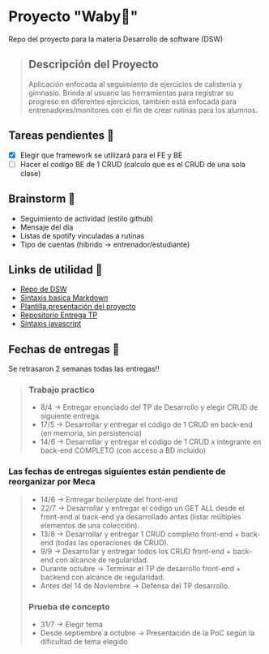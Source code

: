 # Proyecto "Waby💪" 
Repo del proyecto para la materia Desarrollo de software (DSW)
> ## Descripción del Proyecto
> Aplicación enfocada al seguimiento de ejercicios de calistenia y gimnasio. Brinda al usuario las herramientas para registrar su progreso en diferentes ejercicios, tambien está enfocada para entrenadores/monitores con el fin de crear rutinas para los alumnos. 

## Tareas pendientes 📃
- [x] Elegir que framework se utilizará para el FE y BE
- [ ] Hacer el codigo BE de 1 CRUD (calculo que es el CRUD de una sola clase)

## Brainstorm 🧠 
- Seguimiento de actividad (estilo github)
- Mensaje del día
- Listas de spotify vinculadas a rutinas
- Tipo de cuentas (hibrido -> entrenador/estudiante)

## Links de utilidad 🔗
- <a href = "https://github.com/utnfrrodsw/desarrollo-de-software" target = "_blank">Repo de DSW</a>
- <a href = "https://www.markdownguide.org/basic-syntax/#blockquotes-with-other-elements" target = "_blank">Sintaxis basica Markdown</a>
- <a href ="https://github.com/utnfrrodsw/tp/blob/main/proposal.md">Plantilla presentación del proyecto</a>
- <a href = "https://github.com/FR4NKK0/WabyAPP">Repositorio Entrega TP</a>
- <a href = "https://github.com/airbnb/javascript">Sintaxis javascript</a>

 ## Fechas de entregas 📅
 Se retrasaron 2 semanas todas las entregas‼️
> ### Trabajo practico 
> - 8/4 -> Entregar enunciado del TP de Desarrollo y elegir CRUD de siguiente entrega.
> - 17/5 -> Desarrollar y entregar el código de 1 CRUD en back-end (en memoria, sin persistencia)
> - 14/6 -> Desarrollar y entregar el código de 1 CRUD x integrante en back-end COMPLETO (con acceso a BD incluido)
### Las fechas de entregas siguientes están pendiente de reorganizar por Meca
> - 14/6 -> Entregar boilerplate del front-end
> - 22/7 -> Desarrollar y entregar el código un GET ALL desde el front-end al back-end ya desarrollado antes (listar múltiples elementos de una colección).
> - 13/8 -> Desarrollar y entregar 1 CRUD completo front-end + back-end (todas las operaciones de CRUD).
> - 9/9 -> Desarrollar y entregar todos los CRUD front-end + back-end con alcance de regularidad.
> - Durante octubre -> Terminar el TP de desarrollo front-end + backend con alcance de regularidad.
> - Antes del 14 de Noviembre -> Defensa del TP desarrollo.
> ### Prueba de concepto
> - 31/7 -> Elegir tema
> - Desde septiembre a octubre -> Presentación de la PoC según la dificultad de tema elegido
